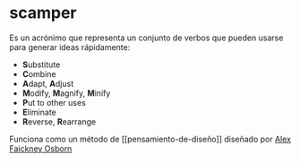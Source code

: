 # scamper
Es un acrónimo que representa un conjunto de verbos que pueden usarse para generar ideas rápidamente:

- **S**ubstitute
- **C**ombine
- **A**dapt, **A**djust
- **M**odify, **M**agnify, **M**inify
- **P**ut to other uses
- **E**liminate
- **R**everse, **R**earrange

Funciona como un método de [[pensamiento-de-diseño]] diseñado por [Alex Faickney Osborn](https://en.wikipedia.org/wiki/Alex_Faickney_Osborn)
